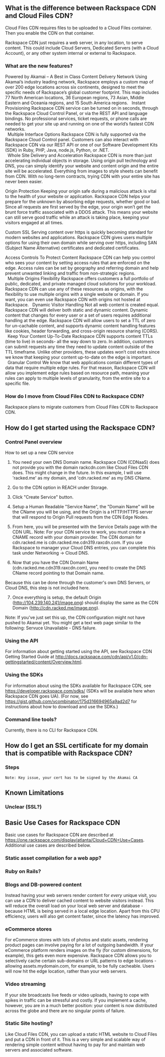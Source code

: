 ## What is the difference between Rackspace CDN and Cloud Files CDN?

Cloud Files CDN requires files to be uploaded to a Cloud Files container. Then you enable the CDN on that container.

Rackspace CDN just requires a web server, in any location, to serve content.  This could include Cloud Servers, Dedicated Servers (with a Cloud Account), or any other system internal or external to Rackspace.
  
### What are the new features?

Powered by Akamai – A Best in Class Content Delivery Network
Using Akamai’s industry leading network, Rackspace employs a custom map of over 200 edge locations across six continents, designed to meet the specific needs of Rackspace’s global customer footprint.  This map includes 77 North American locations, 36 European regions, 73 Asian, Middle Eastern and Oceania regions, and 15 South America regions.
 
Instant Provisioning
Rackspace CDN service can be turned on in seconds, through the Rackspace Cloud Control Panel, or via the REST API and language bindings.  No professional services, ticket requests, or phone calls are needed to get your site up and running on one of the world’s fastest CDN networks.  
 
Multiple Interface Options
Rackspace CDN is fully supported via the Rackspace Cloud Control panel.  Customers can also interact with Rackspace CDN via our REST API or one of our Software Development Kits (SDK) in Ruby, PHP, Java, node.js, Python, or .NET.   
 
Whole Site Delivery and Acceleration
Rackspace CDN is more than just accelerating individual objects in storage.   Using origin pull technology and DNS, you can simply identify your website and content origin and the entire site will be accelerated.  Everything from images to style sheets can benefit from CDN.  With no long-term contracts, trying CDN with your entire site has never been easier.  

Origin Protection
Keeping your origin safe during a malicious attack is vital to the health of your website or application.  Rackspace CDN helps your prepare for the unknown by absorbing edge requests, whether good or bad.  Since all requests are first served by the edge, your origin won’t get the brunt force traffic associated with a DDOS attack.  This means your website can still serve good traffic while an attack is taking place, keeping your visitors engaged at all times.

Custom SSL
Serving content over https is quickly becoming standard for modern websites and applications.  Rackspace CDN gives users multiple options for using their own domain while serving over https, including SAN (Subject Name Alternative) certificates and dedicated certificates.  

Access Controls To Protect Content
Rackspace CDN can help you control who sees your content by setting access rules that are enforced on the edge.  Access rules can be set by geography and referring domain and help prevent unwanted linking and traffic from non-strategic regions.  
 
Multiple Origins Flexibility
Rackspace offers customers a full portfolio of public, dedicated, and private managed cloud solutions for your workload.  Rackspace CDN can use any of these resources as origins, with the flexibility to use multiple origins with a single website or domain.  If you want, you can even use Rackspace CDN with origins not hosted at Rackspace. 
 
Dynamic Visitor Handling
Not all web content is created equal.  Rackspace CDN will deliver both static and dynamic content.  Dynamic content that changes for every user or a set of users requires additional handling at the edge.  Rackspace CDN will allow users to set a TTL of zero for un-cachable content, and supports dynamic content handling features like cookies, header forwarding, and cross-origin resource sharing (CORS).  
 
Keep Your Content Up-To-Date
Rackspace CDN supports content TTLs (time to live) in seconds- all the way down to zero.  In addition, customers can submit requests any time they need to update content outside of the TTL timeframe.  Unlike other providers, these updates won’t cost extra since we know that keeping your content up-to-date on the edge is important.  
 
Granular Control
We know that web applications contain different types of data that require multiple edge rules.  For that reason, Rackspace CDN will allow you implement edge rules based on resource path, meaning your rules can apply to multiple levels of granularity, from the entire site to a specific file. 


### How do I move from Cloud Files CDN to Rackspace CDN?
Rackspace plans to migrate customers from Cloud Files CDN to Rackspace CDN.

## How do I get started using the Rackspace CDN?

### Control Panel overview

How to set up a new CDN service
1. You need your own DNS Domain name.  Rackspace CDN (CDNaaS) does not provide you with the domain rackcdn.com like Cloud Files CDN does.  This might change in the future.  In this example, I will use 'racked.me' as my domain, and 'cdn.racked.me' as my DNS CName.

2. Go to the CDN option in REACH under Storage.

3. Click "Create Service" button.

4. Setup a Human Readable "Service Name", the "Domain Name" will be the CName you will be using, and the Origin is a HTTP/HTTPS server that will respond to Origin Pull requests from the CDN Edge Nodes.

5. From here, you will be presented with the Service Details page with the CDN URL.
Note: For your CDN service to work, you must create a CNAME record with your domain provider. The CDN domain for cdn.racked.me is cdn.racked.me.cdn319.raxcdn.com. If you use Rackspace to manager your Cloud DNS entries, you can complete this task under Networking -> Cloud DNS.

6. Now that you have the CDN Domain Name (cdn.racked.me.cdn319.raxcdn.com), you need to create the DNS CName record pointing to that Domain name.

Because this can be done through the customer's own DNS Servers, or Cloud DNS, this step is not included here.

7. Once everything is setup, the default Origin (http://104.239.140.241/image.png) should display the same as the CDN Domain (http://cdn.racked.me/image.png).

Note: If you've just set this up, the CDN configuration might not have pushed to Akamai yet. You might get a text web page similar to the following: Servuce Unavailable - DNS failure.

### Using the API
For information about getting started using the API, see Rackspace CDN Getting Started Guide at http://docs.rackspace.com/cdn/api/v1.0/cdn-gettingstarted/content/Overview.html.

### Using the SDKs
For information about using the SDKs available for Rackspace CDN, see https://developer.rackspace.com/sdks/ (SDKs will be available here when Rackspace CDN goes UA). (For now, see https://gist.github.com/ycombinator/175d316694965a9ad2d7 for instructions about how to download and use the SDKs.)

### Command line tools?
Currently, there is no CLI for Rackspace CDN.

## How do I get an SSL certificate for my domain that is compatible with Rackspace CDN?
### Steps
    Note: Key issue, your cert has to be signed by the Akamai CA

## Known Limitations
### Unclear (SSL?)

## Basic Use Cases for Rackspace CDN
Basic use cases for Rackspace CDN are described at https://one.rackspace.com/display/atlanta/Cloud+CDN+Use+Cases. Additional use cases are described below.

### Static asset compilation for a web app?

### Ruby on Rails?

### Blogs and DB-powered content

Instead having your web servers render content for *every* unique visit, you can use a CDN to deliver cached content to website visitors instead. This will reduce the overall load on your local web server and database - because HTML is being served in a local edge location. Apart from this CPU efficiency, users will also get content faster, since the latency has improved.

### eCommerce stores

For eCommerce stores with lots of photos and static assets, rendering product pages can involve paying for a lot of outgoing bandwidth. If your eCommerce platform renders images on the fly (for custom dimensions, for example), this gets even more expensive. Rackspace CDN allows you to selectively cache certain sub-domains or URL patterns to edge locations - allowing assets.mydomain.com, for example, to be fully cacheable. Users will now hit the edge location, rather than your web servers.

### Video streaming

If your site broadcasts live feeds or video uploads, having to cope with spikes in traffic can be stressful and costly. If you implement a cache, however, you are in a much better position: your content is now distributed across the globe and there are no singular points of failure.

### Static Site hosting?

Like Cloud Files CDN, you can upload a static HTML website to Cloud Files and put a CDN in front of it. This is a very simple and scalable way of rendering simple content without having to pay for and maintain web servers and associated software. 
